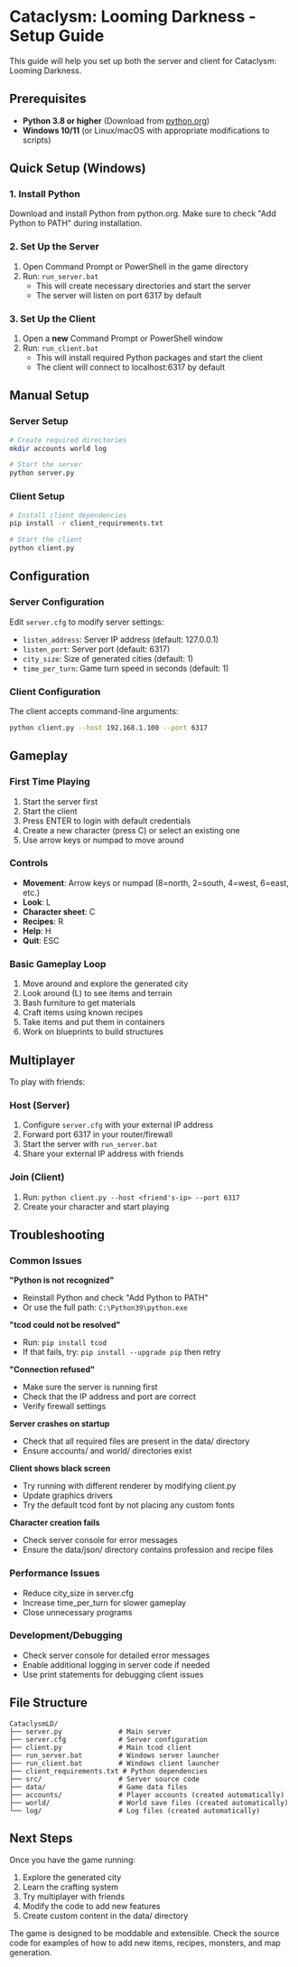 # Cataclysm: Looming Darkness - Setup Guide

This guide will help you set up both the server and client for Cataclysm: Looming Darkness.

## Prerequisites

- **Python 3.8 or higher** (Download from [python.org](https://python.org))
- **Windows 10/11** (or Linux/macOS with appropriate modifications to scripts)

## Quick Setup (Windows)

### 1. Install Python
Download and install Python from python.org. Make sure to check "Add Python to PATH" during installation.

### 2. Set Up the Server
1. Open Command Prompt or PowerShell in the game directory
2. Run: `run_server.bat`
   - This will create necessary directories and start the server
   - The server will listen on port 6317 by default

### 3. Set Up the Client
1. Open a **new** Command Prompt or PowerShell window
2. Run: `run_client.bat`
   - This will install required Python packages and start the client
   - The client will connect to localhost:6317 by default

## Manual Setup

### Server Setup
```bash
# Create required directories
mkdir accounts world log

# Start the server
python server.py
```

### Client Setup
```bash
# Install client dependencies
pip install -r client_requirements.txt

# Start the client
python client.py
```

## Configuration

### Server Configuration
Edit `server.cfg` to modify server settings:
- `listen_address`: Server IP address (default: 127.0.0.1)
- `listen_port`: Server port (default: 6317)
- `city_size`: Size of generated cities (default: 1)
- `time_per_turn`: Game turn speed in seconds (default: 1)

### Client Configuration
The client accepts command-line arguments:
```bash
python client.py --host 192.168.1.100 --port 6317
```

## Gameplay

### First Time Playing
1. Start the server first
2. Start the client
3. Press ENTER to login with default credentials
4. Create a new character (press C) or select an existing one
5. Use arrow keys or numpad to move around

### Controls
- **Movement**: Arrow keys or numpad (8=north, 2=south, 4=west, 6=east, etc.)
- **Look**: L
- **Character sheet**: C
- **Recipes**: R
- **Help**: H
- **Quit**: ESC

### Basic Gameplay Loop
1. Move around and explore the generated city
2. Look around (L) to see items and terrain
3. Bash furniture to get materials
4. Craft items using known recipes
5. Take items and put them in containers
6. Work on blueprints to build structures

## Multiplayer

To play with friends:

### Host (Server)
1. Configure `server.cfg` with your external IP address
2. Forward port 6317 in your router/firewall
3. Start the server with `run_server.bat`
4. Share your external IP address with friends

### Join (Client)
1. Run: `python client.py --host <friend's-ip> --port 6317`
2. Create your character and start playing

## Troubleshooting

### Common Issues

**"Python is not recognized"**
- Reinstall Python and check "Add Python to PATH"
- Or use the full path: `C:\Python39\python.exe`

**"tcod could not be resolved"**
- Run: `pip install tcod`
- If that fails, try: `pip install --upgrade pip` then retry

**"Connection refused"**
- Make sure the server is running first
- Check that the IP address and port are correct
- Verify firewall settings

**Server crashes on startup**
- Check that all required files are present in the data/ directory
- Ensure accounts/ and world/ directories exist

**Client shows black screen**
- Try running with different renderer by modifying client.py
- Update graphics drivers
- Try the default tcod font by not placing any custom fonts

**Character creation fails**
- Check server console for error messages
- Ensure the data/json/ directory contains profession and recipe files

### Performance Issues
- Reduce city_size in server.cfg
- Increase time_per_turn for slower gameplay
- Close unnecessary programs

### Development/Debugging
- Check server console for detailed error messages
- Enable additional logging in server code if needed
- Use print statements for debugging client issues

## File Structure

```
CataclysmLD/
├── server.py              # Main server
├── server.cfg             # Server configuration
├── client.py              # Main tcod client
├── run_server.bat         # Windows server launcher
├── run_client.bat         # Windows client launcher
├── client_requirements.txt # Python dependencies
├── src/                   # Server source code
├── data/                  # Game data files
├── accounts/              # Player accounts (created automatically)
├── world/                 # World save files (created automatically)
└── log/                   # Log files (created automatically)
```

## Next Steps

Once you have the game running:
1. Explore the generated city
2. Learn the crafting system
3. Try multiplayer with friends
4. Modify the code to add new features
5. Create custom content in the data/ directory

The game is designed to be moddable and extensible. Check the source code for examples of how to add new items, recipes, monsters, and map generation.
